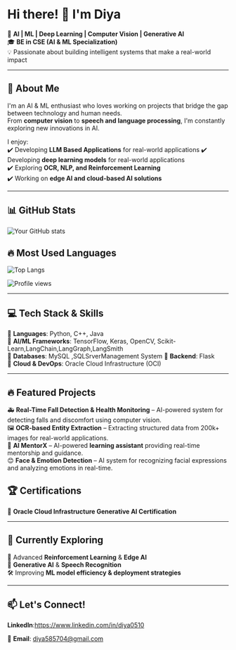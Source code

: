 # Hi there! 👋 I'm Diya 

🚀 **AI | ML | Deep Learning | Computer Vision | Generative AI**  
🎓 **BE in CSE (AI & ML Specialization)**  
💡 Passionate about building intelligent systems that make a real-world impact  

---

## 🔬 About Me  
I'm an AI & ML enthusiast who loves working on projects that bridge the gap between technology and human needs.  
From **computer vision** to **speech and language processing**, I'm constantly exploring new innovations in AI.  

I enjoy:  
✔️ Developing **LLM Based Applications** for real-world applications
✔️ Developing **deep learning models** for real-world applications  
✔️ Exploring **OCR, NLP, and Reinforcement Learning**  
✔️ Working on **edge AI and cloud-based AI solutions**  

---
## 📊 GitHub Stats
![Your GitHub stats](https://github-readme-stats.vercel.app/api?username=diya0510&show_icons=true&theme=radical)

## 🔥 Most Used Languages
![Top Langs](https://github-readme-stats.vercel.app/api/top-langs/?username=diya0510&layout=compact&theme=radical)

![Profile views](https://komarev.com/ghpvc/?username=diya0510&color=blue)

---

## 💻 Tech Stack & Skills  
🔹 **Languages**: Python, C++, Java  
🔹 **AI/ML Frameworks**: TensorFlow, Keras, OpenCV, Scikit-Learn,LangChain,LangGraph,LangSmith  
🔹 **Databases**: MySQL ,SQLSrverManagement System
🔹 **Backend**: Flask  
🔹 **Cloud & DevOps**: Oracle Cloud Infrastructure (OCI)  

---

## 🔥 Featured Projects  
🚑 **Real-Time Fall Detection & Health Monitoring** – AI-powered system for detecting falls and discomfort using computer vision.    
🖼️ **OCR-based Entity Extraction** – Extracting structured data from 200k+ images for real-world applications.   
🤖 **AI MentorX** – AI-powered **learning assistant** providing real-time mentorship and guidance.  
😊 **Face & Emotion Detection** – AI system for recognizing facial expressions and analyzing emotions in real-time.


## 🏆 Certifications  
🏅 **Oracle Cloud Infrastructure Generative AI Certification**  

---

## 🌱 Currently Exploring  
🔬 Advanced **Reinforcement Learning** & **Edge AI**  
📖 **Generative AI** & **Speech Recognition**  
🛠️ Improving **ML model efficiency & deployment strategies**  

---


## 📫 Let's Connect!  

**LinkedIn**:https://www.linkedin.com/in/diya0510

📧 **Email**: diya585704@gmail.com  





